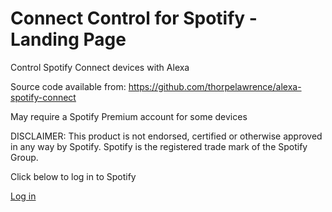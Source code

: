 # Connect Control for Spotify - Landing Page

Control Spotify Connect devices with Alexa

Source code available from: https://github.com/thorpelawrence/alexa-spotify-connect

May require a Spotify Premium account for some devices

DISCLAIMER:
This product is not endorsed, certified or otherwise approved in any way by Spotify. Spotify is the registered trade mark of the Spotify Group.

Click below to log in to Spotify

[Log in](https://accounts.spotify.com/authorize?nosignup=true)

<script src="https://ajax.googleapis.com/ajax/libs/jquery/3.4.0/jquery.min.js"></script>
<script>
  params={};location.search.replace(/[?&]+([^=&]+)=([^&]*)/gi,function(s,k,v){params[k]=v});
  var btn=document.createElement("a");
  btn.setAttribute("href", "https://accounts.spotify.com/authorize?nosignup=true?" + $.param(params));
  document.body.appendChild(btn);
</script>

